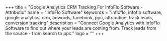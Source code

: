 +++
title = "Google Analytics CRM Tracking For InfoFlo Software - Attributio"
name = "InfoFlo Software"
keywords = "infloflo, infoflo software, google analytics, crm, adwords, facebook, ppc, attribution, track leads, conversion tracking"
description = "Connect Google Analytics with InfoFlo Software to find out where your leads are coming from. Track leads from the source - from search to ppc."
logo = ""
+++
